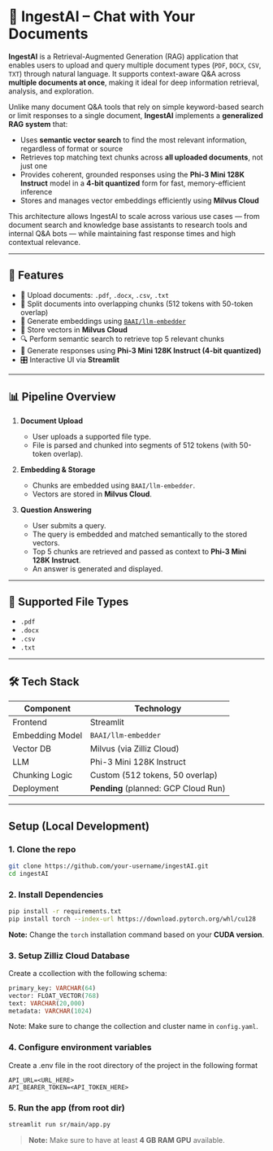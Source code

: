 # 🤖 IngestAI – Chat with Your Documents

**IngestAI** is a Retrieval-Augmented Generation (RAG) application that enables users to upload and query multiple document types (`PDF`, `DOCX`, `CSV`, `TXT`) through natural language. It supports context-aware Q&A across **multiple documents at once**, making it ideal for deep information retrieval, analysis, and exploration.

Unlike many document Q&A tools that rely on simple keyword-based search or limit responses to a single document, **IngestAI** implements a **generalized RAG system** that:

- Uses **semantic vector search** to find the most relevant information, regardless of format or source
- Retrieves top matching text chunks across **all uploaded documents**, not just one
- Provides coherent, grounded responses using the **Phi-3 Mini 128K Instruct** model in a **4-bit quantized** form for fast, memory-efficient inference
- Stores and manages vector embeddings efficiently using **Milvus Cloud**

This architecture allows IngestAI to scale across various use cases — from document search and knowledge base assistants to research tools and internal Q&A bots — while maintaining fast response times and high contextual relevance.

---

## 🧠 Features

- 📄 Upload documents: `.pdf`, `.docx`, `.csv`, `.txt`
- 🔗 Split documents into overlapping chunks (512 tokens with 50-token overlap)
- 🧬 Generate embeddings using [`BAAI/llm-embedder`](https://huggingface.co/BAAI/llm-embedder)
- 💾 Store vectors in **Milvus Cloud**
- 🔍 Perform semantic search to retrieve top 5 relevant chunks
- 🤖 Generate responses using **Phi-3 Mini 128K Instruct (4-bit quantized)**
- 🎛️ Interactive UI via **Streamlit**

---

## 📊 Pipeline Overview

1. **Document Upload**
   - User uploads a supported file type.
   - File is parsed and chunked into segments of 512 tokens (with 50-token overlap).

2. **Embedding & Storage**
   - Chunks are embedded using `BAAI/llm-embedder`.
   - Vectors are stored in **Milvus Cloud**.

3. **Question Answering**
   - User submits a query.
   - The query is embedded and matched semantically to the stored vectors.
   - Top 5 chunks are retrieved and passed as context to **Phi-3 Mini 128K Instruct**.
   - An answer is generated and displayed.

---

## 📁 Supported File Types

- `.pdf`
- `.docx`
- `.csv`
- `.txt`

---

## 🛠️ Tech Stack

| Component        | Technology                      |
|------------------|----------------------------------|
| Frontend         | Streamlit                        |
| Embedding Model  | `BAAI/llm-embedder`              |
| Vector DB        | Milvus (via Zilliz Cloud)        |
| LLM              | Phi-3 Mini 128K Instruct         |
| Chunking Logic   | Custom (512 tokens, 50 overlap)  |
| Deployment       | **Pending** (planned: GCP Cloud Run) |

---

## Setup (Local Development)

### 1. Clone the repo

```bash
git clone https://github.com/your-username/ingestAI.git
cd ingestAI
```

### 2. Install Dependencies

```bash
pip install -r requirements.txt
pip install torch --index-url https://download.pytorch.org/whl/cu128
```
**Note:** Change the `torch` installation command based on your **CUDA version**.

### 3. Setup Zilliz Cloud Database
Create a ccollection with the following schema:
```sql
primary_key: VARCHAR(64)
vector: FLOAT_VECTOR(768)
text: VARCHAR(20,000)
metadata: VARCHAR(1024)
```
Note: Make sure to change the collection and cluster name in `config.yaml`.

### 4. Configure environment variables

Create a .env file in the root directory of the project in the following format
```env
API_URL=<URL_HERE>
API_BEARER_TOKEN=<API_TOKEN_HERE>
```

### 5. Run the app (from root dir)
```bash
streamlit run sr/main/app.py
```

> **Note:** Make sure to have at least **4 GB RAM GPU** available.